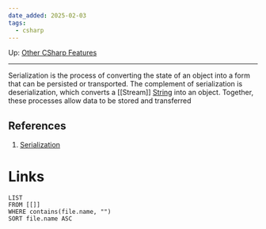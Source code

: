 ```yaml
---
date_added: 2025-02-03
tags:
  - csharp
---
```

Up: [Other CSharp Features](Other%20CSharp%20Features.md)
___
 Serialization is the process of converting the state of an object into a form that can be persisted or transported. The complement of serialization is deserialization, which converts a [[Stream]] [String](String.md) into an object. Together, these processes allow data to be stored and transferred
## References
 1. [Serialization](Data/Serialization.md)
# Links
```dataview
LIST
FROM [[]]
WHERE contains(file.name, "")
SORT file.name ASC
```
